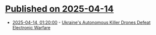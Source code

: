 # [Published on 2025-04-14](index.md)

* [2025-04-14, 01:20:00](https://soylentnews.org/article.pl?sid=25/04/13/0327231&from=rss) - [Ukraine's Autonomous Killer Drones Defeat Electronic Warfare](https://soylentnews.org/article.pl?sid=25/04/13/0327231&from=rss)

